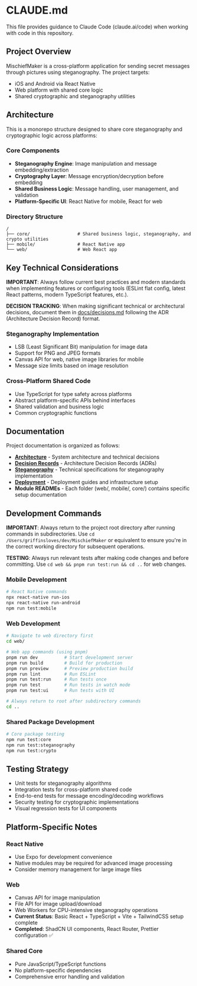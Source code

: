 # CLAUDE.md

This file provides guidance to Claude Code (claude.ai/code) when working with code in this repository.

## Project Overview

MischiefMaker is a cross-platform application for sending secret messages through pictures using steganography. The project targets:
- iOS and Android via React Native
- Web platform with shared core logic
- Shared cryptographic and steganography utilities

## Architecture

This is a monorepo structure designed to share core steganography and cryptographic logic across platforms:

### Core Components
- **Steganography Engine**: Image manipulation and message embedding/extraction
- **Cryptography Layer**: Message encryption/decryption before embedding
- **Shared Business Logic**: Message handling, user management, and validation
- **Platform-Specific UI**: React Native for mobile, React for web

### Directory Structure
```
/
├── core/                  # Shared business logic, steganography, and crypto utilities
├── mobile/                # React Native app
└── web/                   # Web React app
```

## Key Technical Considerations

**IMPORTANT**: Always follow current best practices and modern standards when implementing features or configuring tools (ESLint flat config, latest React patterns, modern TypeScript features, etc.).

**DECISION TRACKING**: When making significant technical or architectural decisions, document them in [docs/decisions.md](docs/decisions.md) following the ADR (Architecture Decision Record) format.

### Steganography Implementation
- LSB (Least Significant Bit) manipulation for image data
- Support for PNG and JPEG formats
- Canvas API for web, native image libraries for mobile
- Message size limits based on image resolution

### Cross-Platform Shared Code
- Use TypeScript for type safety across platforms
- Abstract platform-specific APIs behind interfaces
- Shared validation and business logic
- Common cryptographic functions

## Documentation

Project documentation is organized as follows:

- **[Architecture](docs/architecture.md)** - System architecture and technical decisions
- **[Decision Records](docs/decisions.md)** - Architecture Decision Records (ADRs)
- **[Steganography](docs/steganography.md)** - Technical specifications for steganography implementation
- **[Deployment](docs/deployment.md)** - Deployment guides and infrastructure setup
- **Module READMEs** - Each folder (web/, mobile/, core/) contains specific setup documentation

## Development Commands

**IMPORTANT**: Always return to the project root directory after running commands in subdirectories. Use `cd /Users/griffinsloves/dev/MischiefMaker` or equivalent to ensure you're in the correct working directory for subsequent operations.

**TESTING**: Always run relevant tests after making code changes and before committing. Use `cd web && pnpm run test:run && cd ..` for web changes.

### Mobile Development
```bash
# React Native commands
npx react-native run-ios
npx react-native run-android
npm run test:mobile
```

### Web Development
```bash
# Navigate to web directory first
cd web/

# Web app commands (using pnpm)
pnpm run dev          # Start development server
pnpm run build        # Build for production
pnpm run preview      # Preview production build
pnpm run lint         # Run ESLint
pnpm run test:run     # Run tests once
pnpm run test         # Run tests in watch mode
pnpm run test:ui      # Run tests with UI

# Always return to root after subdirectory commands
cd ..
```

### Shared Package Development
```bash
# Core package testing
npm run test:core
npm run test:steganography
npm run test:crypto
```

## Testing Strategy

- Unit tests for steganography algorithms
- Integration tests for cross-platform shared code
- End-to-end tests for message encoding/decoding workflows
- Security testing for cryptographic implementations
- Visual regression tests for UI components

## Platform-Specific Notes

### React Native
- Use Expo for development convenience
- Native modules may be required for advanced image processing
- Consider memory management for large image files

### Web
- Canvas API for image manipulation
- File API for image upload/download
- Web Workers for CPU-intensive steganography operations
- **Current Status**: Basic React + TypeScript + Vite + TailwindCSS setup complete
- **Completed**: ShadCN UI components, React Router, Prettier configuration ✅

### Shared Core
- Pure JavaScript/TypeScript functions
- No platform-specific dependencies
- Comprehensive error handling and validation